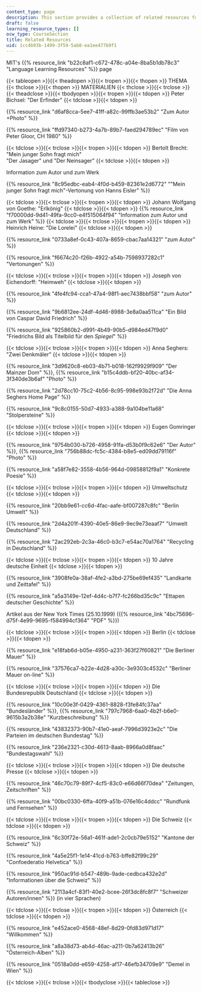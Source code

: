 ```yaml
---
content_type: page
description: This section provides a collection of related resources for the course.
draft: false
learning_resource_types: []
ocw_type: CourseSection
title: Related Resources
uid: 1cc4b93b-1499-3f59-5ab8-ea1ee477b9f1
---
```

MIT's {{% resource_link "b22c8af1-c672-478c-a04e-8ba5b1db78c3" "Language Learning Resources" %}} page

{{< tableopen >}}{{< theadopen >}}{{< tropen >}}{{< thopen >}}
THEMA
{{< thclose >}}{{< thopen >}}
MATERIALIEN
{{< thclose >}}{{< trclose >}}{{< theadclose >}}{{< tbodyopen >}}{{< tropen >}}{{< tdopen >}}
Peter Bichsel: "Der Erfinder"
{{< tdclose >}}{{< tdopen >}}

{{% resource_link "d6af8cca-5ee7-41ff-a82c-99ffb3ae53b2" "Zum Autor +Photo" %}}

{{% resource_link "ffd97340-b273-4a7b-89b7-faed294789ec" "Film von Peter Gloor, CH 1980" %}}

{{< tdclose >}}{{< trclose >}}{{< tropen >}}{{< tdopen >}}
Bertolt Brecht: "Mein junger Sohn fragt mich"    
"Der Jasager" und "Der Neinsager"
{{< tdclose >}}{{< tdopen >}}

Information zum Autor und zum Werk

{{% resource_link "8c95edbc-eab4-4f0d-b459-82361e2d6772" "\"Mein junger Sohn fragt mich\"-Vertonung von Hanns Eisler" %}}

{{< tdclose >}}{{< trclose >}}{{< tropen >}}{{< tdopen >}}
Johann Wolfgang von Goethe: "Erlkönig"
{{< tdclose >}}{{< tdopen >}}
{{% resource_link "f70000dd-9d41-49fa-9cc0-e4f515064f94" "Information zum Autor und zum Werk" %}}
{{< tdclose >}}{{< trclose >}}{{< tropen >}}{{< tdopen >}}
Heinrich Heine: "Die Lorelei"
{{< tdclose >}}{{< tdopen >}}

{{% resource_link "0733a8ef-0c43-407a-8659-cbac7aa14321" "zum Autor" %}}

{{% resource_link "f6674c20-f26b-4922-a54b-7598937282c1" "Vertonungen" %}}

{{< tdclose >}}{{< trclose >}}{{< tropen >}}{{< tdopen >}}
Joseph von Eichendorff: "Heimweh"
{{< tdclose >}}{{< tdopen >}}

{{% resource_link "4fe4fc94-cca1-47a4-98f1-aec7438bbf58" "zum Autor" %}}

{{% resource_link "9b6812ee-24df-4d46-8988-3e8a0aa511ca" "Ein Bild von Caspar David Friedrich" %}}

{{% resource_link "925860b2-d991-4b49-90b5-d984ed47f9d0" "Friedrichs Bild als Titelbild für den *Spiegel*" %}}

{{< tdclose >}}{{< trclose >}}{{< tropen >}}{{< tdopen >}}
Anna Seghers: "Zwei Denkmäler"
{{< tdclose >}}{{< tdopen >}}

{{% resource_link "3d9620c8-eb03-4b71-b018-162f9929f909" "Der Mainzer Dom" %}}, {{% resource_link "b15c4ddb-bf20-40bc-af34-3f340de3b6af" "Photo" %}}

{{% resource_link "2d78cc10-75c2-4b56-8c95-998e93b2f72d" "Die Anna Seghers Home Page" %}} 

{{% resource_link "9c8c0155-50d7-4933-a388-9a104be11a68" "Stolpersteine" %}}

{{< tdclose >}}{{< trclose >}}{{< tropen >}}{{< tdopen >}}
Eugen Gomringer
{{< tdclose >}}{{< tdopen >}}

{{% resource_link "9754b030-b726-4958-91fa-d53b0f9c62e6" "Der Autor" %}}, {{% resource_link "756b88dc-fc5c-4384-b8e5-ed09dd79116f" "Photo" %}}

{{% resource_link "a58f7e82-3558-4b56-964d-09858812f9a1" "Konkrete Poesie" %}} 

{{< tdclose >}}{{< trclose >}}{{< tropen >}}{{< tdopen >}}
Umweltschutz
{{< tdclose >}}{{< tdopen >}}

{{% resource_link "20bb9e61-cc6d-4fac-aafe-bf007287c8fc" "Berlin Umwelt" %}} 

{{% resource_link "2d4a201f-4390-40e5-86e9-9ec9e73eaaf7" "Umwelt Deutschland" %}}

{{% resource_link "2ac292eb-2c3a-46c0-b3c7-e54ac70a1764" "Recycling in Deutschland" %}}

{{< tdclose >}}{{< trclose >}}{{< tropen >}}{{< tdopen >}}
10 Jahre deutsche Einheit
{{< tdclose >}}{{< tdopen >}}

{{% resource_link "3908fe0a-38af-4fe2-a3bd-275be69ef435" "Landkarte und Zeittafel" %}}

{{% resource_link "a5a3149e-12ef-4d4c-b7f7-fc266bd35c9c" "Ettapen deutscher Geschichte" %}}

Artikel aus der New York Times (25.10.1999) ({{% resource_link "4bc75696-d75f-4e99-9695-f584994cf364" "PDF" %}})

{{< tdclose >}}{{< trclose >}}{{< tropen >}}{{< tdopen >}}
Berlin
{{< tdclose >}}{{< tdopen >}}

{{% resource_link "e18fab6d-b05e-4950-a231-363f27f60821" "Die Berliner Mauer" %}}

{{% resource_link "37576ca7-b22e-4d28-a30c-3e9303c4532c" "Berliner Mauer on-line" %}}

{{< tdclose >}}{{< trclose >}}{{< tropen >}}{{< tdopen >}}
Die Bundesrepublik Deutschland
{{< tdclose >}}{{< tdopen >}}

{{% resource_link "10c00e3f-0429-4361-8828-f3fe84fc37aa" "Bundesländer" %}}, {{% resource_link "797c7968-6aa0-4b2f-b6e0-9615b3a2b38e" "Kurzbeschreibung" %}}

{{% resource_link "43832373-90b7-41e0-aeaf-7996d3923e2c" "Die Parteien im deutschen Bundestag" %}}

{{% resource_link "236e2321-c30d-4613-8aab-8966a0d8faac" "Bundestagswahl" %}}

{{< tdclose >}}{{< trclose >}}{{< tropen >}}{{< tdopen >}}
Die deutsche Presse
{{< tdclose >}}{{< tdopen >}}

{{% resource_link "46c70c79-89f7-4cf5-83c0-e66d66f70dea" "Zeitungen, Zeitschriften" %}}

{{% resource_link "00bc0330-6ffa-40f9-a51b-076e16c4ddcc" "Rundfunk und Fernsehen" %}}

{{< tdclose >}}{{< trclose >}}{{< tropen >}}{{< tdopen >}}
Die Schweiz
{{< tdclose >}}{{< tdopen >}}

{{% resource_link "6c30f72e-56a1-461f-ade1-2c0cb79e5152" "Kantone der Schweiz" %}}

{{% resource_link "4a5e25f1-1e14-41cd-b763-bffe82f99c29" "Confoederatio Helvetica" %}}

{{% resource_link "950ac91d-b547-489b-9ade-cedbca432e2d" "Informationen über die Schweiz" %}}

{{% resource_link "2113a4cf-83f1-40e2-bcee-26f3dc8fc8f7" "Schweizer Autoren/innen" %}} (in vier Sprachen)

{{< tdclose >}}{{< trclose >}}{{< tropen >}}{{< tdopen >}}
Österreich
{{< tdclose >}}{{< tdopen >}}

{{% resource_link "e452ace0-4568-48ef-8d29-0fd83d971d17" "Willkommen" %}}

{{% resource_link "a8a38d73-ab4d-46ac-a211-0b7a62413b26" "Österreich-Alben" %}}

{{% resource_link "0518a0dd-e659-4258-af17-46efb34709e9" "Demel in Wien" %}}

{{< tdclose >}}{{< trclose >}}{{< tbodyclose >}}{{< tableclose >}}